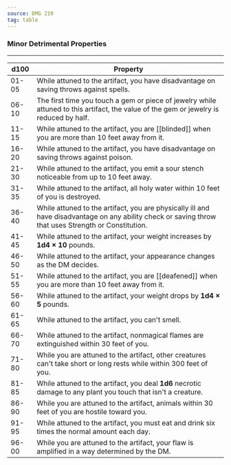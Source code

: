 ```yaml
---
source: DMG 219
tag: table
---
```


### Minor Detrimental Properties
---
|d100|Property|
|----|------------|
|01-05|While attuned to the artifact, you have disadvantage on saving throws against spells.|
|06-10|The first time you touch a gem or piece of jewelry while attuned to this artifact, the value of the gem or jewelry is reduced by half.|
|11-15|While attuned to the artifact, you are [[blinded]] when you are more than 10 feet away from it.|
|16-20|While attuned to the artifact, you have disadvantage on saving throws against poison.|
|21-30|While attuned to the artifact, you emit a sour stench noticeable from up to 10 feet away.|
|31-35|While attuned to the artifact, all holy water within 10 feet of you is destroyed.|
|36-40|While attuned to the artifact, you are physically ill and have disadvantage on any ability check or saving throw that uses Strength or Constitution.|
|41-45|While attuned to the artifact, your weight increases by **1d4 × 10** pounds.|
|46-50|While attuned to the artifact, your appearance changes as the DM decides.|
|51-55|While attuned to the artifact, you are [[deafened]] when you are more than 10 feet away from it.|
|56-60|While attuned to the artifact, your weight drops by **1d4 × 5** pounds.|
|61-65|While attuned to the artifact, you can't smell.|
|66-70|While attuned to the artifact, nonmagical flames are extinguished within 30 feet of you.|
|71-80|While you are attuned to the artifact, other creatures can't take short or long rests while within 300 feet of you.|
|81-85|While attuned to the artifact, you deal **1d6** necrotic damage to any plant you touch that isn't a creature.|
|86-90|While you are attuned to the artifact, animals within 30 feet of you are hostile toward you.|
|91-95|While attuned to the artifact, you must eat and drink six times the normal amount each day.|
|96-00|While you are attuned to the artifact, your flaw is amplified in a way determined by the DM.|
